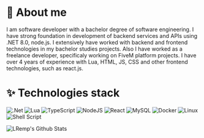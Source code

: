 # 🌌 About me

I am software developer with a bachelor degree of software engineering. I have strong foundation in development of backend services and APIs using .NET 8.0, node.js. I extensively have worked with backend and frontend technologies in my bachelor studies projects. Also I have worked as a freelance developer, specificaly working on FiveM platform projects. I have over 4 years of experience with Lua, HTML, JS, CSS and other frontend technologies, such as react.js.

# ✨ Technologies stack

![.Net](https://img.shields.io/badge/.NET-5C2D91?style=for-the-badge&logo=.net&logoColor=white)
![Lua](https://img.shields.io/badge/lua-%232C2D72.svg?style=for-the-badge&logo=lua&logoColor=white)
![TypeScript](https://img.shields.io/badge/typescript-%23007ACC.svg?style=for-the-badge&logo=typescript&logoColor=white)
![NodeJS](https://img.shields.io/badge/node.js-6DA55F?style=for-the-badge&logo=node.js&logoColor=white)
![React](https://img.shields.io/badge/react-%2320232a.svg?style=for-the-badge&logo=react&logoColor=%2361DAFB)
![MySQL](https://img.shields.io/badge/mysql-4479A1.svg?style=for-the-badge&logo=mysql&logoColor=white)
![Docker](https://img.shields.io/badge/docker-%230db7ed.svg?style=for-the-badge&logo=docker&logoColor=white)
![Linux](https://img.shields.io/badge/Linux-FCC624?style=for-the-badge&logo=linux&logoColor=black)
![Shell Script](https://img.shields.io/badge/shell_script-%23121011.svg?style=for-the-badge&logo=gnu-bash&logoColor=white)

<img align="left" alt="LRemp's Github Stats" src="https://github-readme-stats-tau-jet.vercel.app/api?username=LRemp&show_icons=true&hide_border=true&theme=tokyonight" />
